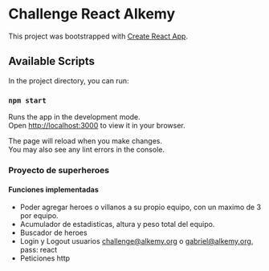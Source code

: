 # Challenge React Alkemy 

This project was bootstrapped with [Create React App](https://github.com/facebook/create-react-app).

## Available Scripts

In the project directory, you can run:

### `npm start`

Runs the app in the development mode.\
Open [http://localhost:3000](http://localhost:3000) to view it in your browser.

The page will reload when you make changes.\
You may also see any lint errors in the console.

### Proyecto de superheroes
#### Funciones implementadas
* Poder agregar heroes o villanos a su propio equipo, con un maximo de 3 por equipo.
* Acumulador de estadisticas, altura y peso total del equipo.
* Buscador de heroes
* Login y Logout usuarios challenge@alkemy.org o gabriel@alkemy.org, pass: react
* Peticiones http

